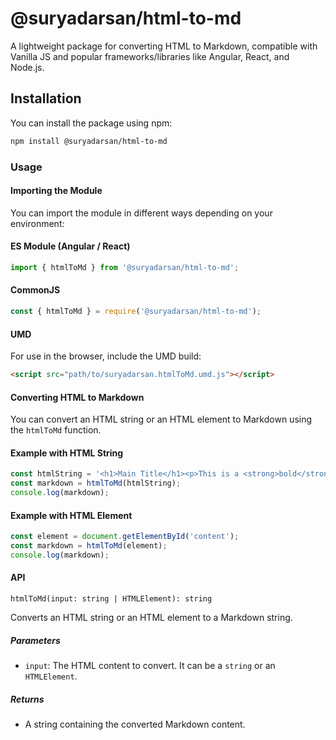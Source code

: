 # @suryadarsan/html-to-md

A lightweight package for converting HTML to Markdown, compatible with Vanilla JS and popular frameworks/libraries like Angular, React, and Node.js.

## Installation

You can install the package using npm:

```sh
npm install @suryadarsan/html-to-md
```

### Usage

#### Importing the Module
You can import the module in different ways depending on your environment:

#### ES Module (Angular / React)

```ts
import { htmlToMd } from '@suryadarsan/html-to-md';
```

#### CommonJS

```js
const { htmlToMd } = require('@suryadarsan/html-to-md');
```

#### UMD
For use in the browser, include the UMD build:

```html
<script src="path/to/suryadarsan.htmlToMd.umd.js"></script>
```

#### Converting HTML to Markdown
You can convert an HTML string or an HTML element to Markdown using the `htmlToMd` function.

#### Example with HTML String

```js
const htmlString = '<h1>Main Title</h1><p>This is a <strong>bold</strong> paragraph.</p>';
const markdown = htmlToMd(htmlString);
console.log(markdown);
```

#### Example with HTML Element

```js
const element = document.getElementById('content');
const markdown = htmlToMd(element);
console.log(markdown);
```

#### API
`htmlToMd(input: string | HTMLElement): string`

Converts an HTML string or an HTML element to a Markdown string.

##### Parameters
- `input`: The HTML content to convert. It can be a `string` or an `HTMLElement`.

##### Returns
- A string containing the converted Markdown content.